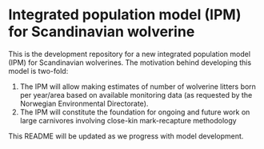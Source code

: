 # Integrated population model (IPM) for Scandinavian wolverine

This is the development repository for a new integrated population model (IPM) for Scandinavian wolverines. 
The motivation behind developing this model is two-fold: 

1) The IPM will allow making estimates of number of wolverine litters born per year/area based on available monitoring data (as requested by the Norwegian Environmental Directorate).
2) The IPM will constitute the foundation for ongoing and future work on large carnivores involving close-kin mark-recapture methodology

This README will be updated as we progress with model development.  

